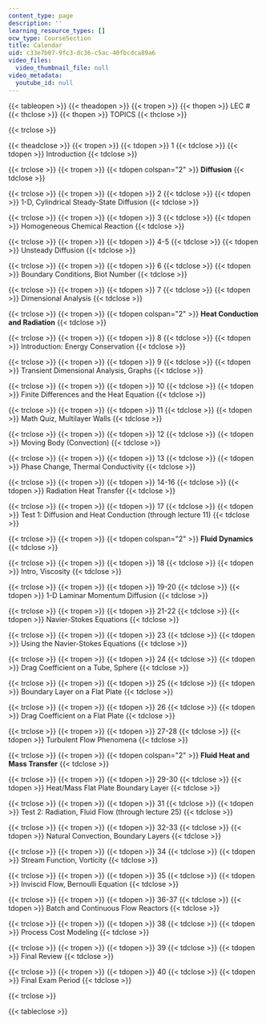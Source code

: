 ```yaml
---
content_type: page
description: ''
learning_resource_types: []
ocw_type: CourseSection
title: Calendar
uid: c33e7b07-9fc3-dc36-c5ac-40fbcdca89a6
video_files:
  video_thumbnail_file: null
video_metadata:
  youtube_id: null
---
```


{{< tableopen >}}
{{< theadopen >}}
{{< tropen >}}
{{< thopen >}}
LEC #
{{< thclose >}}
{{< thopen >}}
TOPICS
{{< thclose >}}

{{< trclose >}}

{{< theadclose >}}
{{< tropen >}}
{{< tdopen >}}
1
{{< tdclose >}}
{{< tdopen >}}
Introduction
{{< tdclose >}}

{{< trclose >}}
{{< tropen >}}
{{< tdopen colspan="2" >}}
**Diffusion**
{{< tdclose >}}

{{< trclose >}}
{{< tropen >}}
{{< tdopen >}}
2
{{< tdclose >}}
{{< tdopen >}}
1-D, Cylindrical Steady-State Diffusion
{{< tdclose >}}

{{< trclose >}}
{{< tropen >}}
{{< tdopen >}}
3
{{< tdclose >}}
{{< tdopen >}}
Homogeneous Chemical Reaction
{{< tdclose >}}

{{< trclose >}}
{{< tropen >}}
{{< tdopen >}}
4-5
{{< tdclose >}}
{{< tdopen >}}
Unsteady Diffusion
{{< tdclose >}}

{{< trclose >}}
{{< tropen >}}
{{< tdopen >}}
6
{{< tdclose >}}
{{< tdopen >}}
Boundary Conditions, Biot Number
{{< tdclose >}}

{{< trclose >}}
{{< tropen >}}
{{< tdopen >}}
7
{{< tdclose >}}
{{< tdopen >}}
Dimensional Analysis
{{< tdclose >}}

{{< trclose >}}
{{< tropen >}}
{{< tdopen colspan="2" >}}
**Heat Conduction and Radiation**
{{< tdclose >}}

{{< trclose >}}
{{< tropen >}}
{{< tdopen >}}
8
{{< tdclose >}}
{{< tdopen >}}
Introduction: Energy Conservation
{{< tdclose >}}

{{< trclose >}}
{{< tropen >}}
{{< tdopen >}}
9
{{< tdclose >}}
{{< tdopen >}}
Transient Dimensional Analysis, Graphs
{{< tdclose >}}

{{< trclose >}}
{{< tropen >}}
{{< tdopen >}}
10
{{< tdclose >}}
{{< tdopen >}}
Finite Differences and the Heat Equation
{{< tdclose >}}

{{< trclose >}}
{{< tropen >}}
{{< tdopen >}}
11
{{< tdclose >}}
{{< tdopen >}}
Math Quiz, Multilayer Walls
{{< tdclose >}}

{{< trclose >}}
{{< tropen >}}
{{< tdopen >}}
12
{{< tdclose >}}
{{< tdopen >}}
Moving Body (Convection)
{{< tdclose >}}

{{< trclose >}}
{{< tropen >}}
{{< tdopen >}}
13
{{< tdclose >}}
{{< tdopen >}}
Phase Change, Thermal Conductivity
{{< tdclose >}}

{{< trclose >}}
{{< tropen >}}
{{< tdopen >}}
14-16
{{< tdclose >}}
{{< tdopen >}}
Radiation Heat Transfer
{{< tdclose >}}

{{< trclose >}}
{{< tropen >}}
{{< tdopen >}}
17
{{< tdclose >}}
{{< tdopen >}}
Test 1: Diffusion and Heat Conduction (through lecture 11)
{{< tdclose >}}

{{< trclose >}}
{{< tropen >}}
{{< tdopen colspan="2" >}}
**Fluid Dynamics**
{{< tdclose >}}

{{< trclose >}}
{{< tropen >}}
{{< tdopen >}}
18
{{< tdclose >}}
{{< tdopen >}}
Intro, Viscosity
{{< tdclose >}}

{{< trclose >}}
{{< tropen >}}
{{< tdopen >}}
19-20
{{< tdclose >}}
{{< tdopen >}}
1-D Laminar Momentum Diffusion
{{< tdclose >}}

{{< trclose >}}
{{< tropen >}}
{{< tdopen >}}
21-22
{{< tdclose >}}
{{< tdopen >}}
Navier-Stokes Equations
{{< tdclose >}}

{{< trclose >}}
{{< tropen >}}
{{< tdopen >}}
23
{{< tdclose >}}
{{< tdopen >}}
Using the Navier-Stokes Equations
{{< tdclose >}}

{{< trclose >}}
{{< tropen >}}
{{< tdopen >}}
24
{{< tdclose >}}
{{< tdopen >}}
Drag Coefficient on a Tube, Sphere
{{< tdclose >}}

{{< trclose >}}
{{< tropen >}}
{{< tdopen >}}
25
{{< tdclose >}}
{{< tdopen >}}
Boundary Layer on a Flat Plate
{{< tdclose >}}

{{< trclose >}}
{{< tropen >}}
{{< tdopen >}}
26
{{< tdclose >}}
{{< tdopen >}}
Drag Coefficient on a Flat Plate
{{< tdclose >}}

{{< trclose >}}
{{< tropen >}}
{{< tdopen >}}
27-28
{{< tdclose >}}
{{< tdopen >}}
Turbulent Flow Phenomena
{{< tdclose >}}

{{< trclose >}}
{{< tropen >}}
{{< tdopen colspan="2" >}}
**Fluid Heat and Mass Transfer**
{{< tdclose >}}

{{< trclose >}}
{{< tropen >}}
{{< tdopen >}}
29-30
{{< tdclose >}}
{{< tdopen >}}
Heat/Mass Flat Plate Boundary Layer
{{< tdclose >}}

{{< trclose >}}
{{< tropen >}}
{{< tdopen >}}
31
{{< tdclose >}}
{{< tdopen >}}
Test 2: Radiation, Fluid Flow (through lecture 25)
{{< tdclose >}}

{{< trclose >}}
{{< tropen >}}
{{< tdopen >}}
32-33
{{< tdclose >}}
{{< tdopen >}}
Natural Convection, Boundary Layers
{{< tdclose >}}

{{< trclose >}}
{{< tropen >}}
{{< tdopen >}}
34
{{< tdclose >}}
{{< tdopen >}}
Stream Function, Vorticity
{{< tdclose >}}

{{< trclose >}}
{{< tropen >}}
{{< tdopen >}}
35
{{< tdclose >}}
{{< tdopen >}}
Inviscid Flow, Bernoulli Equation
{{< tdclose >}}

{{< trclose >}}
{{< tropen >}}
{{< tdopen >}}
36-37
{{< tdclose >}}
{{< tdopen >}}
Batch and Continuous Flow Reactors
{{< tdclose >}}

{{< trclose >}}
{{< tropen >}}
{{< tdopen >}}
38
{{< tdclose >}}
{{< tdopen >}}
Process Cost Modeling
{{< tdclose >}}

{{< trclose >}}
{{< tropen >}}
{{< tdopen >}}
39
{{< tdclose >}}
{{< tdopen >}}
Final Review
{{< tdclose >}}

{{< trclose >}}
{{< tropen >}}
{{< tdopen >}}
40
{{< tdclose >}}
{{< tdopen >}}
Final Exam Period
{{< tdclose >}}

{{< trclose >}}

{{< tableclose >}}